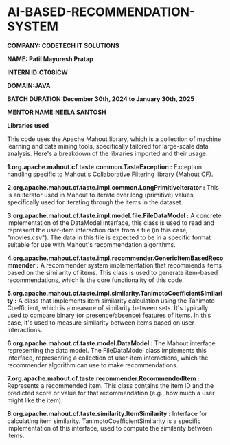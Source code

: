 # AI-BASED-RECOMMENDATION-SYSTEM

**COMPANY: CODETECH IT SOLUTIONS**

**NAME: Patil Mayuresh Pratap**

**INTERN ID:CT08ICW**

**DOMAIN:JAVA**

**BATCH DURATION:December 30th, 2024 to January 30th, 2025**

**MENTOR NAME:NEELA SANTOSH**

**Libraries used**

This code uses the Apache Mahout library, which is a collection of machine learning and data mining tools, specifically tailored for large-scale data analysis. Here's a breakdown of the libraries imported and their usage:

**1.org.apache.mahout.cf.taste.common.TasteException :**
Exception handling specific to Mahout's Collaborative Filtering library (Mahout CF).

**2.org.apache.mahout.cf.taste.impl.common.LongPrimitiveIterator :**
This is an iterator used in Mahout to iterate over long (primitive) values, specifically used for iterating through the items in the dataset.

**3.org.apache.mahout.cf.taste.impl.model.file.FileDataModel :**
A concrete implementation of the DataModel interface, this class is used to read and represent the user-item interaction data from a file (in this case, "movies.csv"). The data in this file is expected to be in a specific format suitable for use with Mahout's recommendation algorithms.

**4.org.apache.mahout.cf.taste.impl.recommender.GenericItemBasedRecommender :**
A recommender system implementation that recommends items based on the similarity of items. This class is used to generate item-based recommendations, which is the core functionality of this code.

**5.org.apache.mahout.cf.taste.impl.similarity.TanimotoCoefficientSimilarity :**
A class that implements item similarity calculation using the Tanimoto Coefficient, which is a measure of similarity between sets. It's typically used to compare binary (or presence/absence) features of items. In this case, it's used to measure similarity between items based on user interactions.

**6.org.apache.mahout.cf.taste.model.DataModel :**
The Mahout interface representing the data model. The FileDataModel class implements this interface, representing a collection of user-item interactions, which the recommender algorithm can use to make recommendations.

**7.org.apache.mahout.cf.taste.recommender.RecommendedItem :**
Represents a recommended item. This class contains the item ID and the predicted score or value for that recommendation (e.g., how much a user might like the item).

**8.org.apache.mahout.cf.taste.similarity.ItemSimilarity :**
Interface for calculating item similarity. TanimotoCoefficientSimilarity is a specific implementation of this interface, used to compute the similarity between items.
